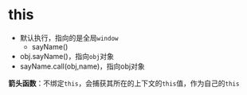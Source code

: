 # this 

- 默认执行，指向的是全局`window`
  - sayName()
- obj.sayName()，指向`obj`对象 
- sayName.call(obj,name)，指向obj对象

**箭头函数**：不绑定`this`，会捕获其所在的上下文的`this`值，作为自己的`this`

